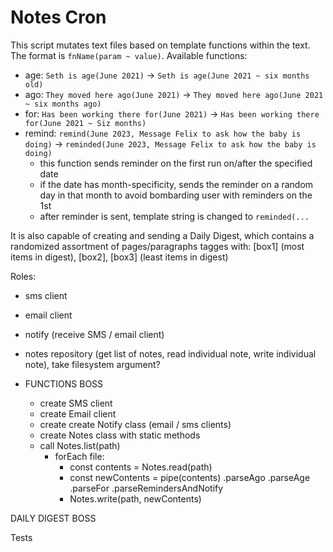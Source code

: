 # Notes Cron

This script mutates text files based on template functions within the text. The format is `fnName(param ~ value)`. Available functions:

- age: `Seth is age(June 2021)` -> `Seth is age(June 2021 ~ six months old)`
- ago: `They moved here ago(June 2021)` -> `They moved here ago(June 2021 ~ six months ago)`
- for: `Has been working there for(June 2021)` -> `Has been working there for(June 2021 ~ Siz months)`
- remind: `remind(June 2023, Message Felix to ask how the baby is doing)` -> `reminded(June 2023, Message Felix to ask how the baby is doing)`
  - this function sends reminder on the first run on/after the specified date
  - if the date has month-specificity, sends the reminder on a random day in that month to avoid bombarding user with reminders on the 1st
  - after reminder is sent, template string is changed to `reminded(...`

It is also capable of creating and sending a Daily Digest, which contains a randomized assortment of pages/paragraphs tagges with: [box1] (most items in digest), [box2], [box3] (least items in digest)

Roles:

- sms client
- email client
- notify (receive SMS / email client)
- notes repository (get list of notes, read individual note, write individual note), take filesystem argument?

- FUNCTIONS BOSS
  - create SMS client
  - create Email client
  - create create Notify class (email / sms clients)
  - create Notes class with static methods
  - call Notes.list(path)
    - forEach file:
      - const contents = Notes.read(path)
      - const newContents = pipe(contents)
        .parseAgo
        .parseAge
        .parseFor
        .parseRemindersAndNotify
      - Notes.write(path, newContents)

DAILY DIGEST BOSS

Tests
